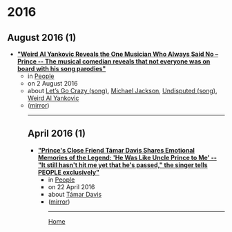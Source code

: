 # 2016

## August 2016 (1)

 - [**"Weird Al Yankovic Reveals the One Musician Who Always Said No – Prince -- The musical comedian reveals that not everyone was on board with his song parodies"**](https://people.com/celebrity/weird-al-yankovic-says-prince-wasnt-a-fan-of-his-parodies/)<ul><li>in [People](https://people.com/)</li><li>on 2 August 2016</li><li>about [Let’s Go Crazy (song)](../../topics/song/let-s-go-crazy/index.md), [Michael Jackson](../../topics/michael-jackson/index.md), [Undisputed (song)](../../topics/song/undisputed/index.md), [Weird Al Yankovic](../../topics/weird-al-yankovic/index.md)</li><li>([mirror](https://web.archive.org/web/*/https://people.com/celebrity/weird-al-yankovic-says-prince-wasnt-a-fan-of-his-parodies/))</li><ul>

----

## April 2016 (1)

 - [**"Prince's Close Friend Támar Davis Shares Emotional Memories of the Legend: 'He Was Like Uncle Prince to Me' -- "It still hasn't hit me yet that he's passed," the singer tells PEOPLE exclusively"**](https://people.com/celebrity/prince-dead-tamar-davis-shares-emotional-memories/)<ul><li>in [People](https://people.com/)</li><li>on 22 April 2016</li><li>about [Támar Davis](../../topics/t-mar-davis/index.md)</li><li>([mirror](https://web.archive.org/web/*/https://people.com/celebrity/prince-dead-tamar-davis-shares-emotional-memories/))</li><ul>

----

[Home](../index.md)
